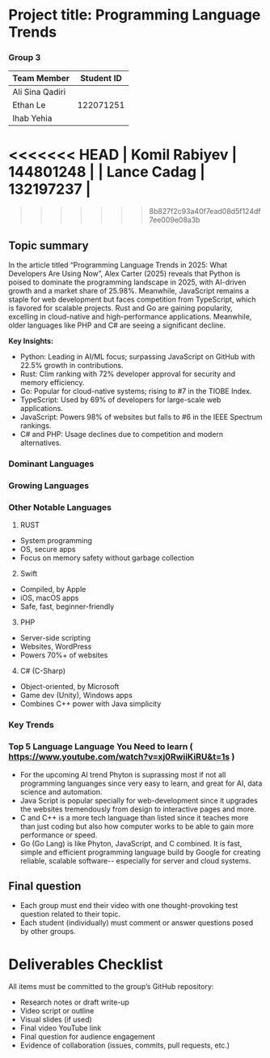 # Project title: Programming Language Trends
### Group 3
| Team Member | Student ID |
|------|-----|
| Ali Sina Qadiri | |
| Ethan Le | 122071251 |
| Ihab Yehia | |
<<<<<<< HEAD
| Komil Rabiyev | 144801248 |
| Lance Cadag | 132197237 |
=======
>>>>>>> 8b827f2c93a40f7ead08d5f124df7ee009e08a3b

## Topic summary

In the article titled “Programming Language Trends in 2025: What Developers Are Using Now”, Alex Carter (2025) reveals that Python is poised to dominate the programming landscape in 2025, with AI-driven growth and a market share of 25.98%. Meanwhile, JavaScript remains a staple for web development but faces competition from TypeScript, which is favored for scalable projects. Rust and Go are gaining popularity, excelling in cloud-native and high-performance applications. Meanwhile, older languages like PHP and C# are seeing a significant decline.

**Key Insights:**
- Python: Leading in AI/ML focus; surpassing JavaScript on GitHub with 22.5% growth in contributions.
- Rust: Clim ranking with 72% developer approval for security and memory efficiency.
- Go: Popular for cloud-native systems; rising to #7 in the TIOBE Index.
- TypeScript: Used by 69% of developers for large-scale web applications.
- JavaScript: Powers 98% of websites but falls to #6 in the IEEE Spectrum rankings.
- C# and PHP: Usage declines due to competition and modern alternatives.

### Dominant Languages
### Growing Languages
### Other Notable Languages

1. RUST
- System programming
- OS, secure apps
- Focus on memory safety without garbage collection

2. Swift
- Compiled, by Apple
- iOS, macOS apps
- Safe, fast, beginner-friendly

3. PHP
- Server-side scripting
- Websites, WordPress
- Powers 70%+ of websites

4. C# (C-Sharp)
- Object-oriented, by Microsoft
- Game dev (Unity), Windows apps
- Combines C++ power with Java simplicity


### Key Trends

### Top 5 Language Language You Need to learn ( https://www.youtube.com/watch?v=xj0RwiiKiRU&t=1s )
- For the upcoming AI trend Phyton is suprassing most if not all programming languanges since very easy to learn, and great for AI, data science and automation.
- Java Script is popular specially for web-development since it upgrades the websites tremendously from design to interactive pages and more.
- C and C++ is a more tech language than listed since it teaches more than just coding but also how computer works to be able to gain more performance or speed.
- Go (Go Lang) is like Phyton, JavaScript, and C combined. It is fast, simple and efficient programming language build by Google for creating reliable, scalable software-- especially for server and cloud systems.

## Final question
- Each group must end their video with one thought-provoking test question related to their topic.
- Each student (individually) must comment or answer questions posed by other groups.

# Deliverables Checklist
All items must be committed to the group’s GitHub repository:
- Research notes or draft write-up
- Video script or outline
- Visual slides (if used)
- Final video YouTube link
- Final question for audience engagement
- Evidence of collaboration (issues, commits, pull requests, etc.)
